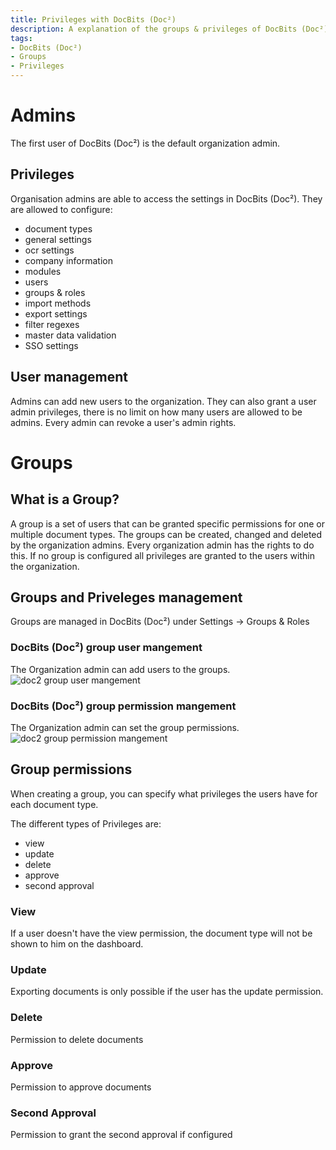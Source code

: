 ```yaml
---
title: Privileges with DocBits (Doc²)
description: A explanation of the groups & privileges of DocBits (Doc²)
tags:
- DocBits (Doc²)
- Groups
- Privileges
---
```

# Admins
The first user of DocBits (Doc²) is the default organization admin.

## Privileges
Organisation admins are able to access the settings in DocBits (Doc²).
They are allowed to configure:

- document types
- general settings
- ocr settings
- company information
- modules
- users
- groups & roles
- import methods
- export settings
- filter regexes
- master data validation
- SSO settings

## User management
Admins can add new users to the organization.
They can also grant a user admin privileges, there is no limit on how many users are allowed to be admins.
Every admin can revoke a user's admin rights.

# Groups
## What is a Group?
A group is a set of users that can be granted specific permissions for one or multiple document types.
The groups can be created, changed and deleted by the organization admins. Every organization admin has the rights to do this.
If no group is configured all privileges are granted to the users within the organization.

## Groups and Priveleges management
Groups are managed in DocBits (Doc²) under Settings -> Groups & Roles

### DocBits (Doc²) group user mangement
The Organization admin can add users to the groups.
![doc2 group user mangement](/_images/security/group-user.png)

### DocBits (Doc²) group permission mangement
The Organization admin can set the group permissions.
![doc2 group permission mangement](/_images/security/group-permissions.png)

## Group permissions
When creating a group, you can specify what privileges the users have for each document type.

The different types of Privileges are:

- view
- update
- delete
- approve
- second approval

### View
If a user doesn't have the view permission, the document type will not be shown to him on the dashboard.

### Update
Exporting documents is only possible if the user has the update permission.

### Delete
Permission to delete documents

### Approve
Permission to approve documents

### Second Approval
Permission to grant the second approval if configured



